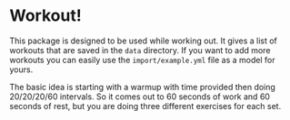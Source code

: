# Workout!

This package is designed to be used while working out. It gives a list of 
workouts that are saved in the `data` directory. If you want to add more 
workouts you can easily use the `import/example.yml` file as a model for yours.

The basic idea is starting with a warmup with time provided then doing 
20/20/20/60 intervals. So it comes out to 60 seconds of work and 60 seconds 
of rest, but you are doing three different exercises for each set.

